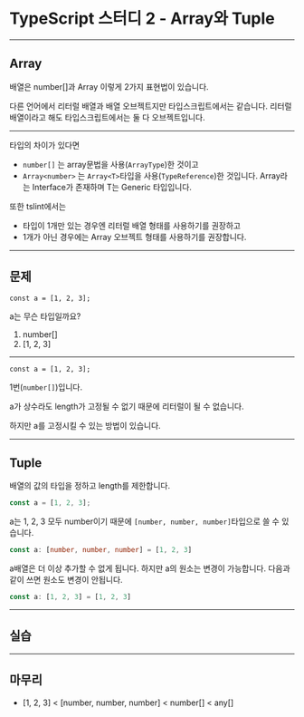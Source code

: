 # TypeScript 스터디 2 - Array와 Tuple
---
## Array
배열은 number[]과 Array<number> 이렇게 2가지 표현법이 있습니다.
  
다른 언어에서 리터럴 배열과 배열 오브젝트지만 타입스크립트에서는 같습니다. 리터럴 배열이라고 해도 타입스크립트에서는 둘 다 오브젝트입니다.

---

타입의 차이가 있다면
* ```number[]``` 는 array문법을 사용(```ArrayType```)한 것이고
* ```Array<number>``` 는 ```Array<T>```타입을 사용(```TypeReference```)한 것입니다. 
 Array라는 Interface가 존재하며 T는 Generic 타입입니다.


또한 tslint에서는
* 타입이 1개만 있는 경우엔 리터럴 배열 형태를 사용하기를 권장하고
* 1개가 아닌 경우에는 Array 오브젝트 형태를 사용하기를 권장합니다.

---
## 문제

```
const a = [1, 2, 3];
```
a는 무슨 타입일까요?
1. number[]
2. [1, 2, 3]

---
```
const a = [1, 2, 3];
```
1번(```number[]```)입니다.

a가 상수라도 length가 고정될 수 없기 때문에 리터럴이 될 수 없습니다.

하지만 a를 고정시킬 수 있는 방법이 있습니다.


---
## Tuple
배열의 값의 타입을 정하고 length를 제한합니다.
```ts
const a = [1, 2, 3];
```
a는 1, 2, 3 모두 number이기 때문에 ```[number, number, number]```타입으로 쓸 수 있습니다.

```ts
const a: [number, number, number] = [1, 2, 3]
```
a배열은 더 이상 추가할 수 없게 됩니다.
하지만 a의 원소는 변경이 가능합니다. 다음과 같이 쓰면 원소도 변경이 안됩니다.
```ts
const a: [1, 2, 3] = [1, 2, 3]
```

---
## 실습


---
## 마무리
* [1, 2, 3] < [number, number, number] < number[] < any[]

